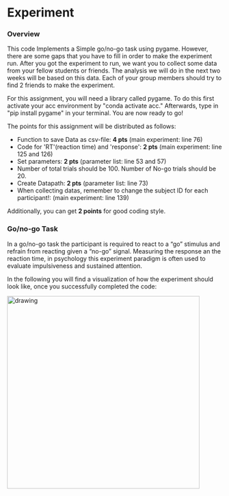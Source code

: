 # Experiment

### Overview

This code Implements a Simple go/no-go task using pygame. However, there are some gaps that you have to fill in order to make the experiment run. After you got the experiment to run, we want you to collect some data from your fellow students or friends. The analysis we will do in the next two weeks will be based on this data. Each of your group members should try to find 2 friends to make the experiment.

For this assignment, you will need a library called pygame. To do this first activate your acc environment by
"conda activate acc."
Afterwards, type in "pip install pygame" in your terminal.
You are now ready to go!

The points for this assignment will be distributed as follows:
- Function to save Data as csv-file: **4 pts** (main experiment: line 76)
- Code for 'RT'(reaction time) and 'response': **2 pts** (main experiment: line 125 and 126)
- Set parameters: **2 pts** (parameter list: line 53 and 57)
- Number of total trials should be 100. Number of No-go trials should be 20.
- Create Datapath: **2 pts** (parameter list: line 73)
- When collecting datas, remember to change the subject ID for each participant!: (main experiment: line 139)

Additionally, you can get **2 points** for good coding style.

### Go/no-go Task

In a go/no-go task the participant is required to react to a “go” stimulus and refrain from reacting given a “no-go” signal. Measuring the response an the reaction time, in psychology this experiment paradigm is often used to evaluate impulsiveness and sustained attention.

In the following you will find a visualization of how the experiment should look like, once you successfully completed the code:

<img src="go-nogo.png" alt="drawing" width="450"/>
